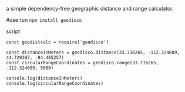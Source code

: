 a simple dependency-free geographic distance and range calculator.

#use
run `npm install geodisco`

script
```
const geodistcalc = require('geodisco')

const distanceInMeters = geodisco.distance(33.716265, -112.324609, 44.729307, -94.485257)
const circularRangeCoordinates = geodisco.range(33.716265, -112.324609, 5000)

console.log(distanceInMeters)
console.log(circularRangeCoordinates)
```